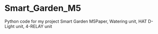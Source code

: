 # Smart_Garden_M5
Python code for my project Smart Garden
M5Paper, Watering unit, HAT D-Light unit, 4-RELAY unit

